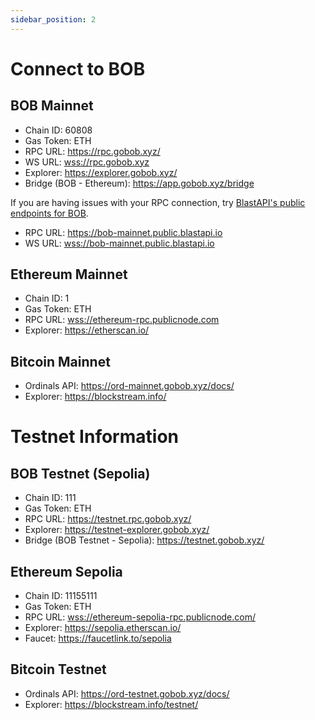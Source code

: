 ```yaml
---
sidebar_position: 2
---
```


# Connect to BOB

## BOB Mainnet

- Chain ID: 60808
- Gas Token: ETH
- RPC URL: https://rpc.gobob.xyz/
- WS URL: [wss://rpc.gobob.xyz](wss://rpc.gobob.xyz)
- Explorer: https://explorer.gobob.xyz/
- Bridge (BOB - Ethereum): https://app.gobob.xyz/bridge

If you are having issues with your RPC connection, try [BlastAPI's public endpoints for BOB](https://blastapi.io/public-api/bob).

- RPC URL: https://bob-mainnet.public.blastapi.io
- WS URL: [wss://bob-mainnet.public.blastapi.io](wss://bob-mainnet.public.blastapi.io)

## Ethereum Mainnet

- Chain ID: 1
- Gas Token: ETH
- RPC URL: [wss://ethereum-rpc.publicnode.com](wss://ethereum-rpc.publicnode.com)
- Explorer: https://etherscan.io/

## Bitcoin Mainnet

- Ordinals API: https://ord-mainnet.gobob.xyz/docs/
- Explorer: https://blockstream.info/

# Testnet Information

## BOB Testnet (Sepolia)

- Chain ID: 111
- Gas Token: ETH
- RPC URL: https://testnet.rpc.gobob.xyz/
- Explorer: https://testnet-explorer.gobob.xyz/
- Bridge (BOB Testnet - Sepolia): https://testnet.gobob.xyz/

## Ethereum Sepolia

- Chain ID: 11155111
- Gas Token: ETH
- RPC URL: [wss://ethereum-sepolia-rpc.publicnode.com/](wss://ethereum-sepolia-rpc.publicnode.com/)
- Explorer: https://sepolia.etherscan.io/
- Faucet: https://faucetlink.to/sepolia

## Bitcoin Testnet

- Ordinals API: https://ord-testnet.gobob.xyz/docs/
- Explorer: https://blockstream.info/testnet/
